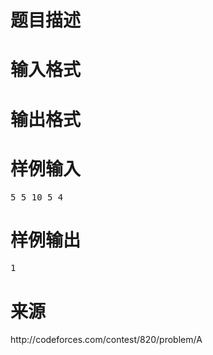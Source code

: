 

# 题目描述



# 输入格式



# 输出格式



# 样例输入


<pre>5 5 10 5 4</pre>

# 样例输出


<pre>1</pre>

# 来源


<p>
http://codeforces.com/contest/820/problem/A
</p>
